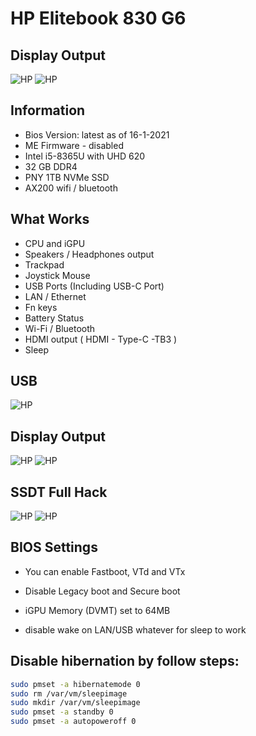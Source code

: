# HP Elitebook 830 G6

## Display Output

![HP](./Screenshot/1.jpg)
![HP](./Screenshot/2.jpg)
## Information

- Bios Version: latest as of 16-1-2021
- ME Firmware - disabled
- Intel i5-8365U with UHD 620
- 32 GB DDR4
- PNY 1TB NVMe SSD
- AX200 wifi / bluetooth

## What Works

- CPU and iGPU
- Speakers /  Headphones output
- Trackpad
- Joystick Mouse
- USB Ports (Including USB-C Port)
- LAN / Ethernet
- Fn keys
- Battery Status
- Wi-Fi / Bluetooth
- HDMI output ( HDMI - Type-C -TB3 )
- Sleep

## USB

![HP](./Screenshot/3.png)

## Display Output

![HP](./Screenshot/4.png)
![HP](./Screenshot/5.png)

## SSDT Full Hack

![HP](./Screenshot/6.png)
![HP](./Screenshot/7.png)

## BIOS Settings

- You can enable Fastboot, VTd and VTx

- Disable Legacy boot and Secure boot

- iGPU Memory (DVMT) set to 64MB

- disable wake on LAN/USB whatever for sleep to work

## Disable hibernation by follow steps:

```bash
sudo pmset -a hibernatemode 0
sudo rm /var/vm/sleepimage
sudo mkdir /var/vm/sleepimage
sudo pmset -a standby 0
sudo pmset -a autopoweroff 0
```
